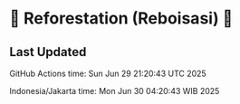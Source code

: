 
# 🌳 Reforestation (Reboisasi) 🌲

## Last Updated

GitHub Actions time: Sun Jun 29 21:20:43 UTC 2025

Indonesia/Jakarta time: Mon Jun 30 04:20:43 WIB 2025
